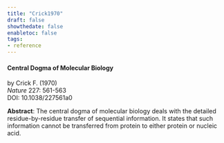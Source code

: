```yaml
---
title: "Crick1970"
draft: false
showthedate: false
enabletoc: false
tags:
- reference
---
```


#### **Central Dogma of Molecular Biology**     
by Crick F. (1970)         
*Nature* 227: 561-563       
DOI: 10.1038/227561a0     

**Abstract**:  The central dogma of molecular biology deals with the detailed residue-by-residue transfer of sequential information. It states that such information cannot be transferred from protein to either protein or nucleic acid.

